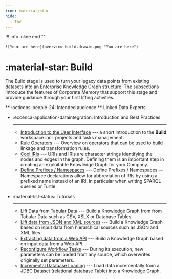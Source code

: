```yaml
---
icon: material/star
hide:
  - toc
---
```

!!! info inline end ""

    ![Your are here](overview-build.drawio.png "You are here")

# :material-star: Build

The Build stage is used to turn your legacy data points from existing datasets into an Enterprise Knowledge Graph structure. The subsections introduce the features of Corporate Memory that support this stage and provide guidance through your first lifting activities.

** :octicons-people-24: Intended audience:** Linked Data Experts

<div class="grid cards" markdown>

-   :eccenca-application-dataintegration: Introduction and Best Practices

    ---

    - [Introduction to the User Interface](introduction-to-the-user-interface/index.md) --- a short introduction to the **Build** workspace incl. projects and tasks management.
    - [Rule Operators](rule-operators/index.md) --- Overview on operators that can be used to build linkage and transformation rules.
    - [Cool IRIs](cool-iris/index.md) --- URIs and IRIs are character strings identifying the nodes and edges in the graph. Defining them is an important step in creating an exploitable Knowledge Graph for your Company.
    - [Define Prefixes / Namespaces](define-prefixes-namespaces/index.md) --- Define Prefixes / Namespaces — Namespace declarations allow for abbreviation of IRIs by using a prefixed name instead of an IRI, in particular when writing SPARQL queries or Turtle.

-   :material-list-status: Tutorials

    ---

     - [Lift Data from Tabular Data](lift-data-from-tabular-data-such-as-csv-xslx-or-database-tables/index.md) --- Build a Knowledge Graph from from Tabular Data such as CSV, XSLX or Database Tables.
     - [Lift data from JSON and XML sources](lift-data-from-json-and-xml-sources/index.md) --- Build a Knowledge Graph based on input data from hierarchical sources such as JSON and XML files.
     - [Extracting data from a Web API](extracting-data-from-a-web-api/index.md) --- Build a Knowledge Graph based on input data from a Web API.
     - [Reconfigure Workflow Tasks](workflow-reconfiguration/index.md) --- During its execution, new parameters can be loaded from any source, which overwrites originally set parameters.
     - [Incremental Database Loading](loading-jdbc-datasets-incrementally/index.md) --- Load data incrementally from a JDBC Dataset (relational database Table) into a Knowledge Graph.

</div>

